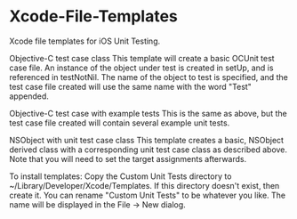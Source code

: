 Xcode-File-Templates
====================

Xcode file templates for iOS Unit Testing.

Objective-C test case class
This template will create a basic OCUnit test case file.
An instance of the object under test is created in setUp, and is referenced in testNotNil.
The name of the object to test is specified, and the test case file created 
will use the same name with the word "Test" appended. 

Objective-C test case with example tests
This is the same as above, but the test case file created will contain several
example unit tests.

NSObject with unit test case class
This template creates a basic, NSObject derived class with a corresponding 
unit test case class as described above.
Note that you will need to set the target assignments afterwards.

To install templates:
Copy the Custom Unit Tests directory to ~/Library/Developer/Xcode/Templates.
If this directory doesn't exist, then create it.
You can rename "Custom Unit Tests" to be whatever you like. The name will be 
displayed in the File -> New dialog.
